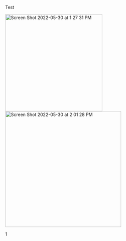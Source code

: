 Test

<img width="309" alt="Screen Shot 2022-05-30 at 1 27 31 PM" src="https://user-images.githubusercontent.com/98907291/171055881-c84601bb-5cdf-40ae-a90e-c7b6b1139a1e.png">


<img width="369" alt="Screen Shot 2022-05-30 at 2 01 28 PM" src="https://user-images.githubusercontent.com/98907291/171058810-54b7def6-acc1-4c2e-8ea0-4ae85d8e8aa7.png">

1 
